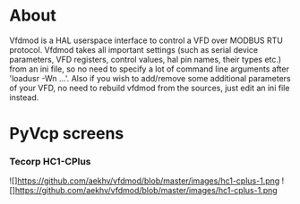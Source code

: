 # About
Vfdmod is a HAL userspace interface to control a VFD over MODBUS RTU protocol. Vfdmod takes all important settings (such as serial device parameters, VFD registers, control values, hal pin names, their types etc.) from an ini file, so no need to specify a lot of command line arguments after 'loadusr -Wn ...'. Also if you wish to add/remove some additional parameters of your VFD, no need to rebuild vfdmod from the sources, just edit an ini file instead.

# PyVcp screens
### Tecorp HC1-CPlus
![]https://github.com/aekhv/vfdmod/blob/master/images/hc1-cplus-1.png ![]https://github.com/aekhv/vfdmod/blob/master/images/hc1-cplus-1.png
